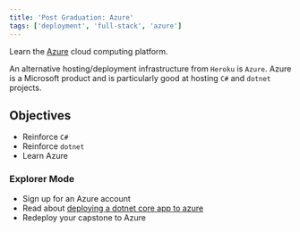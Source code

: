 ```yaml
---
title: 'Post Graduation: Azure'
tags: ['deployment', 'full-stack', 'azure']
---
```


Learn the [Azure](https://azure.microsoft.com/en-us/) cloud computing platform.

An alternative hosting/deployment infrastructure from `Heroku` is `Azure`. Azure is a Microsoft product and is particularly good at hosting `C#` and `dotnet` projects.

## Objectives

- Reinforce `C#`
- Reinforce `dotnet`
- Learn Azure

### Explorer Mode

- Sign up for an Azure account
- Read about [deploying a dotnet core app to azure](https://dev.to/azure/dotnet-azure-a-net-core-global-tool-to-deploy-an-application-to-azure-in-one-command-noi/)
- Redeploy your capstone to Azure
